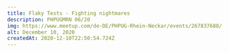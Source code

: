 ```yaml
---
title: Flaky Tests - Fighting nightmares
description: PHPUGMRN 06/20
img: https://www.meetup.com/de-DE/PHPUG-Rhein-Neckar/events/267837688/
alt: December 10, 2020
createdAt: 2020-12-10T22:50:54.724Z
---
```

